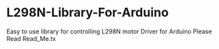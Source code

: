 # L298N-Library-For-Arduino
Easy to use library for controlling L298N motor Driver for Arduino
Please Read Read_Me.tx
